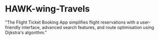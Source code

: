 # HAWK-wing-Travels
"The Flight Ticket Booking App simplifies flight reservations with a user-friendly interface, advanced search features, and route optimisation using Dijkstra's algorithm."
